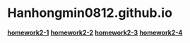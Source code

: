 # Hanhongmin0812.github.io
[**homework2-1**](https://Hanhongmin0812.github.io/homework2-1.html)
[**homework2-2**](https://Hanhongmin0812.github.io/homework2-2.html)
[**homework2-3**](https://Hanhongmin0812.github.io/homework2-3.html)
[**homework2-4**](https://Hanhongmin0812.github.io/homework2-4.html)
